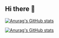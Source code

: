 ## Hi there 👋

[![Anurag's GitHub stats](https://github-readme-stats.vercel.app/api?username=borchekojikj)](https://github.com/borchekojikj/github-readme-stats)

[![Anurag's GitHub stats](https://github-readme-stats.vercel.app/api?username=borchekojikj)](https://github.com/borchekojikj/github-readme-stats)

<!--
**borchekojikj/borchekojikj** is a ✨ _special_ ✨ repository because its `README.md` (this file) appears on your GitHub profile.

Here are some ideas to get you started:

- 🔭 I’m currently working on ...
- 🌱 I’m currently learning ...
- 👯 I’m looking to collaborate on ...
- 🤔 I’m looking for help with ...
- 💬 Ask me about ...
- 📫 How to reach me: ...
- 😄 Pronouns: ...
- ⚡ Fun fact: ...
-->
